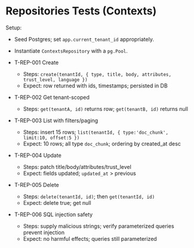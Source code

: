 # Repositories Tests (Contexts)

Setup:
- Seed Postgres; set `app.current_tenant_id` appropriately.
- Instantiate `ContextsRepository` with a `pg.Pool`.

- T-REP-001 Create
  - Steps: `create(tenantId, { type, title, body, attributes, trust_level, language })`
  - Expect: row returned with ids, timestamps; persisted in DB

- T-REP-002 Get tenant-scoped
  - Steps: `get(tenantA, id)` returns row; `get(tenantB, id)` returns null

- T-REP-003 List with filters/paging
  - Steps: insert 15 rows; `list(tenantId, { type:'doc_chunk', limit:10, offset:5 })`
  - Expect: 10 rows; all type `doc_chunk`; ordering by created_at desc

- T-REP-004 Update
  - Steps: patch title/body/attributes/trust_level
  - Expect: fields updated; `updated_at` > previous

- T-REP-005 Delete
  - Steps: `delete(tenantId, id)`; then `get(tenantId, id)`
  - Expect: delete true; get null

- T-REP-006 SQL injection safety
  - Steps: supply malicious strings; verify parameterized queries prevent injection
  - Expect: no harmful effects; queries still parameterized
